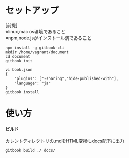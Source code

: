 # セットアップ
[前提]  
※linux,mac os環境であること  
※npm,node.jsがインストール済であること  
```
npm install -g gitbook-cli
mkdir /home/vagrant/document
cd document
gitbook init

vi book.json
{
    "plugins": ["-sharing","hide-published-with"],
    "language": "ja"
}
gitbook install

```
# 使い方  
#### ビルド  
カレントディレクトリの.mdをHTML変換しdocs配下に出力
```
gitbook build ./ docs/ 
```